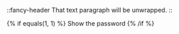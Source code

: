 ::fancy-header
That text paragraph will be unwrapped.
::

{% if equals(1, 1) %}
Show the password
{% /if %}
